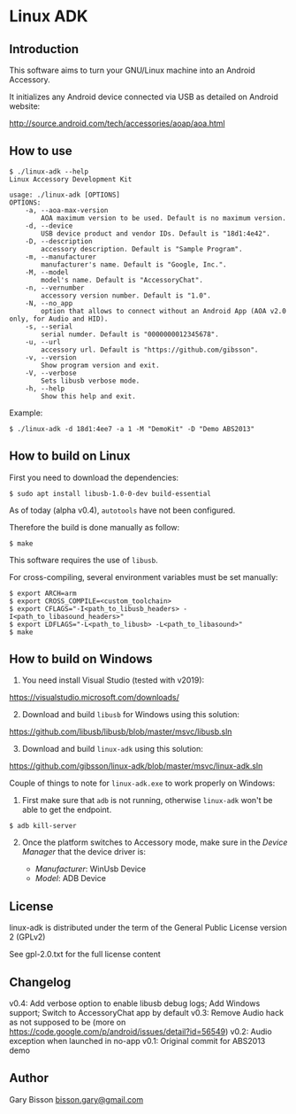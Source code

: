 # Linux ADK

## Introduction

This software aims to turn your GNU/Linux machine into an Android Accessory.

It initializes any Android device connected via USB as detailed on Android website:

http://source.android.com/tech/accessories/aoap/aoa.html

## How to use

```
$ ./linux-adk --help
Linux Accessory Development Kit

usage: ./linux-adk [OPTIONS]
OPTIONS:
	-a, --aoa-max-version
		AOA maximum version to be used. Default is no maximum version.
	-d, --device
		USB device product and vendor IDs. Default is "18d1:4e42".
	-D, --description
		accessory description. Default is "Sample Program".
	-m, --manufacturer
		manufacturer's name. Default is "Google, Inc.".
	-M, --model
		model's name. Default is "AccessoryChat".
	-n, --vernumber
		accessory version number. Default is "1.0".
	-N, --no_app
		option that allows to connect without an Android App (AOA v2.0 only, for Audio and HID).
	-s, --serial
		serial numder. Default is "0000000012345678".
	-u, --url
		accessory url. Default is "https://github.com/gibsson".
	-v, --version
		Show program version and exit.
	-V, --verbose
		Sets libusb verbose mode.
	-h, --help
		Show this help and exit.
```
Example:
```
$ ./linux-adk -d 18d1:4ee7 -a 1 -M "DemoKit" -D "Demo ABS2013"
```

## How to build on Linux

First you need to download the dependencies:
```
$ sudo apt install libusb-1.0-0-dev build-essential
```
As of today (alpha v0.4), `autotools` have not been configured.

Therefore the build is done manually as follow:
```
$ make
```
This software requires the use of `libusb`.

For cross-compiling, several environment variables must be set manually:
```
$ export ARCH=arm
$ export CROSS_COMPILE=<custom_toolchain>
$ export CFLAGS="-I<path_to_libusb_headers> -I<path_to_libasound_headers>"
$ export LDFLAGS="-L<path_to_libusb> -L<path_to_libasound>"
$ make
```

## How to build on Windows

1) You need install Visual Studio (tested with v2019):

https://visualstudio.microsoft.com/downloads/

2) Download and build `libusb` for Windows using this solution:

https://github.com/libusb/libusb/blob/master/msvc/libusb.sln

3) Download and build `linux-adk` using this solution:

https://github.com/gibsson/linux-adk/blob/master/msvc/linux-adk.sln

Couple of things to note for `linux-adk.exe` to work properly on Windows:
1) First make sure that `adb` is not running, otherwise `linux-adk` won't be able to get the endpoint.

```
$ adb kill-server
```

2) Once the platform switches to Accessory mode, make sure in the *Device Manager* that the device driver is:

    - *Manufacturer*: WinUsb Device
    - *Model*: ADB Device

## License

linux-adk is distributed under the term of the General Public License version 2 (GPLv2)

See gpl-2.0.txt for the full license content

## Changelog

v0.4: Add verbose option to enable libusb debug logs; Add Windows support; Switch to AccessoryChat app by default
v0.3: Remove Audio hack as not supposed to be (more on https://code.google.com/p/android/issues/detail?id=56549)
v0.2: Audio exception when launched in no-app
v0.1: Original commit for ABS2013 demo

## Author

Gary Bisson <bisson.gary@gmail.com>
